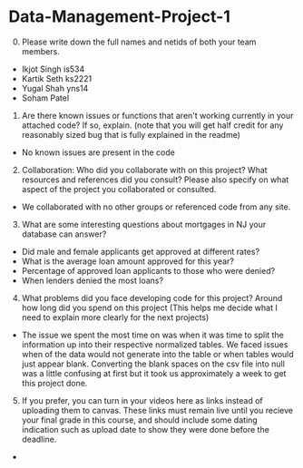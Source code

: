 # Data-Management-Project-1

0. Please write down the full names and netids of both your team members.
  - Ikjot Singh is534
  - Kartik Seth ks2221
  - Yugal Shah yns14
  - Soham Patel 
   
1. Are there known issues or functions that aren't working currently in your
attached code? If so, explain. (note that you will get half credit for any
reasonably sized bug that is fully explained in the readme)
- No known issues are present in the code

2. Collaboration: Who did you collaborate with on this project? What resources and
references did you consult? Please also specify on what aspect of the project you
collaborated or consulted.
- We collaborated with no other groups or referenced code from any site. 

3. What are some interesting questions about mortgages in NJ your database can
answer?
- Did male and female applicants get approved at different rates?
- What is the average loan amount approved for this year?
- Percentage of approved loan applicants to those who were denied?
- When lenders denied the most loans?

4. What problems did you face developing code for this project? Around how long did
you spend on this project (This helps me decide what I need to explain more clearly
for the next projects)
- The issue we spent the most time on was when it was time to split the information up into their respective normalized tables. We faced issues when
  of the data would not generate into the table or when tables would just appear blank. Converting the blank spaces on the csv file into null was
  a little confusing at first but it took us approximately a week to get this project done. 

5. If you prefer, you can turn in your videos here as links instead of uploading
them to canvas. These links must remain live until you recieve your final grade in
this course, and should include some dating indication such as upload date to show
they were done before the deadline.
- 
